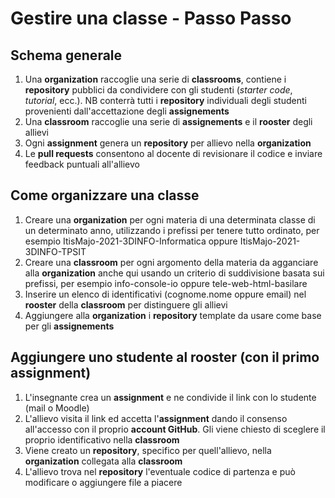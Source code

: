 # Gestire una classe - Passo Passo
## Schema generale
1. Una **organization** raccoglie una serie di **classrooms**, contiene i **repository** pubblici da condividere con gli studenti (*starter code*, *tutorial*, ecc.). NB conterrà tutti i **repository** individuali degli studenti provenienti dall'accettazione degli **assignements**
2. Una **classroom** raccoglie una serie di **assignements** e il **rooster** degli allievi
3. Ogni **assignment** genera un **repository** per allievo nella **organization**
4. Le **pull requests** consentono al docente di revisionare il codice e inviare feedback puntuali all'allievo

## Come organizzare una classe
1. Creare una **organization** per ogni materia di una determinata classe di un determinato anno, utilizzando i prefissi per tenere tutto ordinato, per esempio ItisMajo-2021-3DINFO-Informatica oppure ItisMajo-2021-3DINFO-TPSIT
2. Creare una **classroom** per ogni argomento della materia da agganciare alla **organization** anche qui usando un criterio di suddivisione basata sui prefissi, per esempio info-console-io oppure tele-web-html-basilare
3. Inserire un elenco di identificativi (cognome.nome oppure email) nel **rooster** della **classroom** per distinguere gli allievi
4. Aggiungere alla **organization** i **repository** template da usare come base per gli **assignements**

## Aggiungere uno studente al **rooster** (con il primo assignment)
1. L'insegnante crea un **assignment** e ne condivide il link con lo studente (mail o Moodle)
2. L'allievo visita il link ed accetta l'**assignment** dando il consenso all'accesso con il proprio **account GitHub**. Gli viene chiesto di sceglere il proprio identificativo nella **classroom**
3. Viene creato un **repository**, specifico per quell'allievo, nella **organization** collegata alla **classroom**
4. L'allievo trova nel **repository** l'eventuale codice di partenza e può modificare o aggiungere file a piacere
